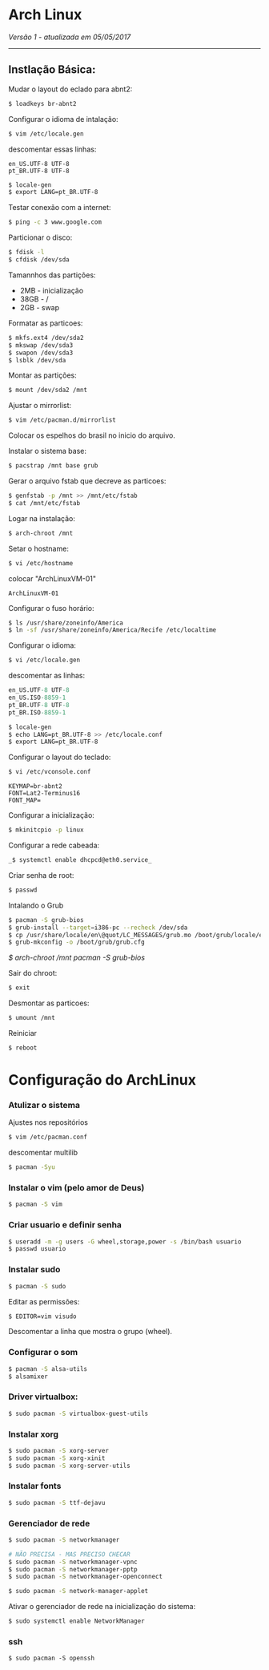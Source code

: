Arch Linux
==========

_Versão 1 - atualizada em 05/05/2017_

-----

## Instlação Básica:

Mudar o layout do eclado para abnt2:

```bash
$ loadkeys br-abnt2
```

Configurar o idioma de intalação:

```bash
$ vim /etc/locale.gen
```

descomentar essas linhas:

```
en_US.UTF-8 UTF-8
pt_BR.UTF-8 UTF-8
```

```bash
$ locale-gen
$ export LANG=pt_BR.UTF-8
```

Testar conexão com a internet:

```bash
$ ping -c 3 www.google.com
```

Particionar o disco:

```bash
$ fdisk -l
$ cfdisk /dev/sda
```

Tamannhos das partições:

- 2MB - inicialização
- 38GB - /
- 2GB - swap

Formatar as particoes:

```bash
$ mkfs.ext4 /dev/sda2
$ mkswap /dev/sda3
$ swapon /dev/sda3
$ lsblk /dev/sda
```

Montar as partições:

```bash
$ mount /dev/sda2 /mnt
```
Ajustar o mirrorlist:

```bash
$ vim /etc/pacman.d/mirrorlist
```

Colocar os espelhos do brasil no inicio do arquivo.

Instalar o sistema base:

```bash
$ pacstrap /mnt base grub
```

Gerar o arquivo fstab que decreve as particoes:

```bash
$ genfstab -p /mnt >> /mnt/etc/fstab
$ cat /mnt/etc/fstab
```

Logar na instalação:

```bash
$ arch-chroot /mnt
```

Setar o hostname:

```bash
$ vi /etc/hostname
```

colocar "ArchLinuxVM-01"

```
ArchLinuxVM-01
```

Configurar o fuso horário:

```bash
$ ls /usr/share/zoneinfo/America
$ ln -sf /usr/share/zoneinfo/America/Recife /etc/localtime
```

Configurar o idioma:

```bash
$ vi /etc/locale.gen
```

descomentar as linhas:

```ig
en_US.UTF-8 UTF-8
en_US.ISO-8859-1
pt_BR.UTF-8 UTF-8
pt_BR.ISO-8859-1
```

```bash
$ locale-gen
$ echo LANG=pt_BR.UTF-8 >> /etc/locale.conf
$ export LANG=pt_BR.UTF-8
```

Configurar o layout do teclado:

```bash
$ vi /etc/vconsole.conf
```

```
KEYMAP=br-abnt2
FONT=Lat2-Terminus16
FONT_MAP=
```

Configurar a inicialização:

```bash
$ mkinitcpio -p linux
```

Configurar a rede cabeada:

```bash
_$ systemctl enable dhcpcd@eth0.service_
```

Criar senha de root:

```bash
$ passwd
```

Intalando o Grub

```bash
$ pacman -S grub-bios
$ grub-install --target=i386-pc --recheck /dev/sda
$ cp /usr/share/locale/en\@quot/LC_MESSAGES/grub.mo /boot/grub/locale/en.mo
$ grub-mkconfig -o /boot/grub/grub.cfg
```

_$ arch-chroot /mnt pacman -S grub-bios_

Sair do chroot:

```bash
$ exit
```

Desmontar as particoes:

```bash
$ umount /mnt
```

Reiniciar

```bash
$ reboot
```
Configuração do ArchLinux
=========================

### Atulizar o sistema

Ajustes nos repositórios

```bash
$ vim /etc/pacman.conf
```

descomentar multilib

```bash
$ pacman -Syu
```

### Instalar o vim (pelo amor de Deus)

```bash
$ pacman -S vim
```

### Criar usuario e definir senha

```bash
$ useradd -m -g users -G wheel,storage,power -s /bin/bash usuario
$ passwd usuario
```

### Instalar sudo

```bash
$ pacman -S sudo
```

Editar as permissões:

```bash
$ EDITOR=vim visudo
```

Descomentar a linha que mostra o grupo (wheel).

### Configurar o som

```bash
$ pacman -S alsa-utils
$ alsamixer
```

### Driver virtualbox:

```bash
$ sudo pacman -S virtualbox-guest-utils
```

### Instalar xorg

```bash
$ sudo pacman -S xorg-server
$ sudo pacman -S xorg-xinit
$ sudo pacman -S xorg-server-utils
```

### Instalar fonts

```bash
$ sudo pacman -S ttf-dejavu
```

### Gerenciador de rede

```bash
$ sudo pacman -S networkmanager

# NÃO PRECISA - MAS PRECISO CHECAR
$ sudo pacman -S networkmanager-vpnc
$ sudo pacman -S networkmanager-pptp
$ sudo pacman -S networkmanager-openconnect
```

```bash
$ sudo pacman -S network-manager-applet
```

Ativar o gerenciador de rede na inicialização do sistema:

```bash
$ sudo systemctl enable NetworkManager
```

### ssh

```
$ sudo pacman -S openssh
```
